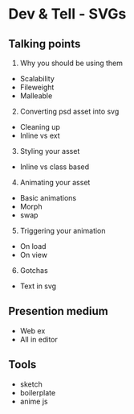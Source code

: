 # Dev & Tell - SVGs

## Talking points

1. Why you should be using them
  - Scalability
  - Fileweight
  - Malleable

2. Converting psd asset into svg
  - Cleaning up
  - Inline vs ext

3. Styling your asset
  - Inline vs class based

4. Animating your asset
  - Basic animations
  - Morph
  - swap

5. Triggering your animation
  - On load
  - On view

6. Gotchas
  - Text in svg


## Presention medium
- Web ex
- All in editor


## Tools
- sketch
- boilerplate
- anime js


